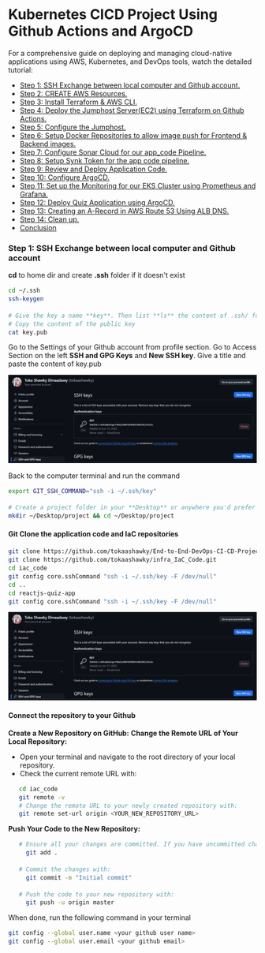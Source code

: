 # Kubernetes CICD Project Using Github Actions and ArgoCD

For a comprehensive guide on deploying and managing cloud-native applications using AWS, Kubernetes, and DevOps tools, watch the detailed tutorial:

- [Step 1: SSH Exchange between local computer and Github account.](#step-1-ssh-exchange-between-local-computer-and-github-account)
- [Step 2: CREATE AWS Resources.](#step-2-create-aws-resources)
- [Step 3: Install Terraform & AWS CLI.](#step-3-install-terraform--aws-cli)
- [Step 4: Deploy the Jumphost Server(EC2) using Terraform on Github Actions.](#step-4-deploy-the-jumphost-server-ec2-using-terraform-on-github-actions)
- [Step 5: Configure the Jumphost.](#step-5-configure-the-jumphost)
- [Step 6: Setup Docker Repositories to allow image push for Frontend & Backend images.](#step-6-setup-docker-repositories-to-allow-image-push-for-frontend--backend-images)
- [Step 7: Configure Sonar Cloud for our app_code Pipeline.](#step-7-configure-sonar-cloud-for-our-app_code-pipeline)
- [Step 8: Setup Synk Token for the app code pipeline.](#step-8-setup-synk-token-for-the-app-code-pipeline)
- [Step 9: Review and Deploy Application Code.](#step-9-review-and-deploy-application-code)
- [Step 10: Configure ArgoCD.](#step-10-configure-argocd)
- [Step 11: Set up the Monitoring for our EKS Cluster using Prometheus and Grafana.](#step-11-set-up-the-monitoring-for-our-eks-cluster-using-prometheus-and-grafana)
- [Step 12: Deploy Quiz Application using ArgoCD.](#step-12-deploy-quiz-application-using-argocd)
- [Step 13: Creating an A-Record in AWS Route 53 Using ALB DNS.](#step-13-creating-an-a-record-in-aws-route-53-using-alb-dns)
- [Step 14: Clean up.](#step-14-clean-up)
- [Conclusion](#conclusion)

### Step 1: SSH Exchange between local computer and Github account
**cd** to home dir and create **.ssh** folder if it doesn't exist 

```bash
cd ~/.ssh
ssh-keygen

# Give the key a name **key**. Then list **ls** the content of .ssh/ folder.
# Copy the content of the public key
cat key.pub
```

Go to the Settings of your Github account from profile section.
Go to Access Section on the left **SSH and GPG Keys** and **New SSH key**. Give a title and paste the content of key.pub

![](./images/github_ssh_key.png)


Back to the computer terminal and run the command
```bash
export GIT_SSH_COMMAND="ssh -i ~/.ssh/key"

# Create a project folder in your **Desktop** or anywhere you'd prefer
mkdir ~/Desktop/project && cd ~/Desktop/project
```
#### Git Clone the application code and IaC repositories 
```bash
git clone https://github.com/tokaashawky/End-to-End-DevOps-CI-CD-Project.git
git clone https://github.com/tokaashawky/infra_IaC_Code.git
cd iac_code
git config core.sshCommand "ssh -i ~/.ssh/key -F /dev/null"
cd ..
cd reactjs-quiz-app
git config core.sshCommand "ssh -i ~/.ssh/key -F /dev/null"
```
![](./images/github_ssh_key.png)

#### Connect the repository to your Github

**Create a New Repository on GitHub:**
**Change the Remote URL of Your Local Repository:**
- Open your terminal and navigate to the root directory of your local repository.
- Check the current remote URL with:
```bash
   cd iac_code
   git remote -v
   # Change the remote URL to your newly created repository with:
   git remote set-url origin <YOUR_NEW_REPOSITORY_URL>
```

**Push Your Code to the New Repository:**
```bash
   # Ensure all your changes are committed. If you have uncommitted changes, add them using:
     git add .

   # Commit the changes with:
     git commit -m "Initial commit"

   # Push the code to your new repository with:
     git push -u origin master
```

When done, run the following command in your terminal

```bash
git config --global user.name <your github user name>
git config --global user.email <your github email>
```
